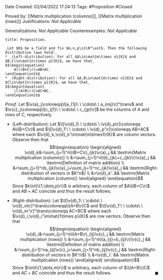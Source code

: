 <br />
<br />

Date Created: 02/04/2022 17:24:13
Tags: #Proposition #Closed

Proved by: [[Matrix multiplication (columns)]], [[Matrix multiplication (rows)]]
Justifications: _Not Applicable_

Generalizations: _Not Applicable_
Counterexamples: _Not Applicable_

``` ad-Proposition
title: Proposition.

_Let $K$ be a field and fix $m,n,p\in\N^\ast$. Then the following distributive laws hold:_
* _(Left-distribution): For all $A\in\mat{m\times n}{K}$ and $B,C\in\mat{n\times p}{K}$, we have that_
$$\begin{equation}
    A\l(B+C\r)=AB+AC.
\end{equation}$$
* _(Right-distribution): For all $A,B\in\mat{m\times n}{K}$ and $C\in\mat{n\times p}{K}$, we have that_
$$\begin{equation}
    \l(A+B\r)C=AC+BC.
\end{equation}$$

```

_Proof_. Let $\v{a}_j\coloneqq\l[a_{1j}\ \ \cdots\ \ a_{mj}\r]^\trans$ and $\v{c}_j\coloneqq\l[c_{j1}\ \ \cdots\ \ c_{jp}\r]$ be the columns of $A$ and rows of $C$, respectively.
* (Left-distribution): Let $\l[\v{d}_1\ \ \cdots\ \ \v{d}_p\r]\coloneqq A\l(B+C\r)$ and $\l[\v{d}_1'\ \ \cdots\ \ \v{d}_p'\r]\coloneqq AB+AC$ where each $\v{d}_k,\v{d}_k'\in\mat{m\times1}{K}$ are column vectors. Observe then that
$$\begin{equation}
    \begin{aligned}
        \v{d}_k&=\sum_{j=1}^n\l(B+C\r)_{jk}\v{a}_j && \textrm{Matrix multiplication (columns)} \\
        &=\sum_{j=1}^n\l(b_{jk}+c_{jk}\r)\v{a}_j && \textrm{Definition of matrix addition} \\
        &=\sum_{j=1}^nb_{jk}\v{a}_j+\sum_{j=1}^nc_{jk}\v{a}_j && \textrm{Right-distribution of vectors in $K^n$} \\
        &=\v{d}_k'. && \textrm{Matrix multiplication (columns)}
    \end{aligned}
\end{equation}$$
Since $k\in\l\{1,\dots,p\r\}$ is arbitrary, each column of $A\l(B+C\r)$ and $AB+AC$ coincide and thus the result follows.

* (Right-distribution): Let $\l[\v{d}_1\ \ \cdots\ \ \v{d}_m\r]^\trans\coloneqq\l(A+B\r)C$ and $\l[\v{d}_1'\ \ \cdots\ \ \v{d}_m'\r]^\trans\coloneqq AC+BC$ where each $\v{d}_i,\v{d}_i'\in\mat{1\times p}{K}$ are row vectors. Observe then that
$$\begin{equation}
    \begin{aligned}
        \v{d}_i&=\sum_{j=1}^n\l(A+B\r)_{ij}\v{c}_j && \textrm{Matrix multiplication (rows)} \\
        &=\sum_{j=1}^n\l(a_{ij}+b_{ij}\r)\v{c}_j && \textrm{Definition of matrix addition} \\
        &=\sum_{j=1}^na_{ij}\v{c}_j+\sum_{j=1}^nb_{ij}\v{c}_j && \textrm{Right-distribution of vectors in $K^n$} \\
        &=\v{d}_i'. && \textrm{Matrix multiplication (rows)}
    \end{aligned}
\end{equation}$$
Since $i\in\l\{1,\dots,m\r\}$ is arbitrary, each column of $\l(A+B\r)C$ and $AC+BC$ coincide and thus the result follows.<span style="float:right;">$\blacksquare$</span>
